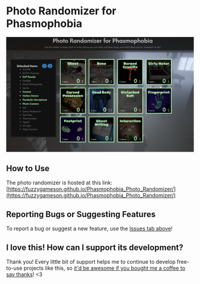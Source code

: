 # Photo Randomizer for Phasmophobia
![Screenshot of photo randomizer helper website](img/readme/screenshot.png)

## How to Use
The photo randomizer is hosted at this link: [https://fuzzygameson.github.io/Phasmophobia_Photo_Randomizer/](https://fuzzygameson.github.io/Phasmophobia_Photo_Randomizer/)

## Reporting Bugs or Suggesting Features
To report a bug or suggest a new feature, use the [Issues tab above](https://github.com/FuzzyGamesOn/Phasmophobia_Photo_Randomizer/issues)!

## I love this! How can I support its development?
Thank you! Every little bit of support helps me to continue to develop free-to-use projects like this, so [it'd be awesome if you bought me a coffee to say thanks](https://www.buymeacoffee.com/fuzzygames)! <3
